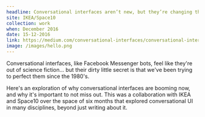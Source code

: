 ```yaml
---
headline: Conversational interfaces aren’t new, but they’re changing the game
site: IKEA/Space10
collection: work
when: December 2016
date: 15-12-2016
link: https://medium.com/conversational-interfaces/conversational-interfaces-arent-new-but-they-re-changing-the-game-67578e37ac3#.6i2phgizt
image: /images/hello.png
---
```

Conversational interfaces, like Facebook Messenger bots, feel like they're out of science fiction... but their dirty little secret is that we've been trying to perfect them since the 1980's. 

Here's an exploration of why conversational interfaces are booming now, and why it's important to not miss out. This was a collaboration with IKEA and Space10 over the space of six months that explored conversational UI in many disciplines, beyond just writing about it.